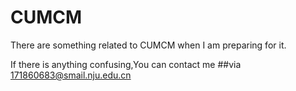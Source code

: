 # CUMCM
There are something related to CUMCM when I am preparing for it.

If there is anything confusing,You can contact me 
##via 171860683@smail.nju.edu.cn

